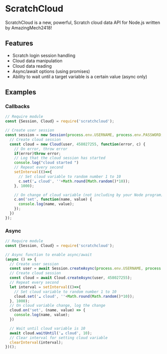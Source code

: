 # ScratchCloud

ScratchCloud is a new, powerful, Scratch cloud data API for Node.js written by AmazingMech2418! 

## Features
- Scratch login session handling
- Cloud data manipulation
- Cloud data reading
- Async/await options (using promises)
- Ability to wait until a target variable is a certain value (async only)

## Examples

### Callbacks
```js
// Require module
const {Session, Cloud} = require('scratchcloud');

// Create user session
const session = new Session(process.env.USERNAME, process.env.PASSWORD, function(user) {
  // Create cloud session
  const cloud = new Cloud(user, 458027255, function(error, c) {
    // On error, throw error
    if(error)throw error;
    // Log that the cloud session has started
    console.log("cloud started ")
    // Repeat every second
    setInterval(()=>{
      // Set cloud variable to random number 1 to 10
      c.set('☁ cloud', ''+Math.round(Math.random()*10));
    }, 1000);

    // On change of cloud variable (not including by your Node program), display change
    c.on('set', function(name, value) {
      console.log(name, value);
    });
  })
});

```

### Async
```js
// Require module
const {Session, Cloud} = require('scratchcloud');

// Async function to enable async/await
(async () => {
  // Create user session
  const user = await Session.createAsync(process.env.USERNAME, process.env.PASSWORD);
  // Create cloud session
  const cloud = await Cloud.createAsync(user, 458027255);
  // Repeat every second
  let interval = setInterval(()=>{
    // Set cloud variable to random number 1 to 10
    cloud.set('☁ cloud', ''+Math.round(Math.random()*10));
  }, 1000);
  // On cloud variable change, log the change
  cloud.on('set', (name, value) => {
    console.log(name, value);
  })

  // Wait until cloud variable is 10
  await cloud.waitUntil('☁ cloud', 10);
  // Clear interval for setting cloud variable
  clearInterval(interval);
})();
```